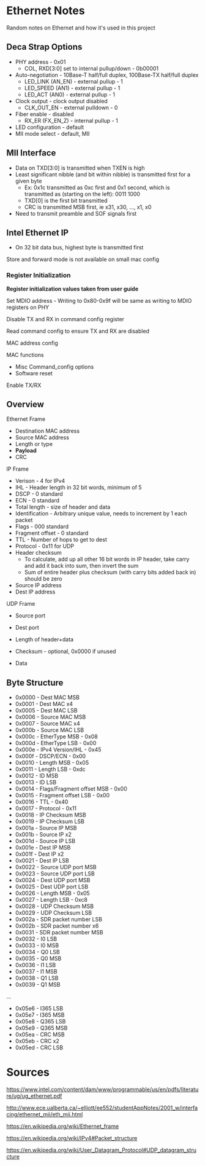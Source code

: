# Ethernet Notes

Random notes on Ethernet and how it's used in this project

## Deca Strap Options

* PHY address - 0x01
    * COL, RXD[3:0] set to internal pullup/down - 0b00001
* Auto-negotiation - 10Base-T half/full duplex, 100Base-TX half/full duplex
    * LED_LINK (AN_EN) - external pullup - 1
    * LED_SPEED (AN1) - external pullup - 1
    * LED_ACT (AN0) - external pullup - 1
* Clock output - clock output disabled
    * CLK_OUT_EN - external pulldown - 0
* Fiber enable - disabled
    * RX_ER (FX_EN_Z) - internal pullup - 1
* LED configuration - default
* MII mode select - default, MII

## MII Interface

* Data on TXD[3:0] is transmitted when TXEN is high
* Least significant nibble (and bit within nibble) is transmitted first for a given byte
    * Ex: 0x1c transmitted as 0xc first and 0x1 second, which is transmitted as (starting on the left): 0011 1000
    * TXD[0] is the first bit transmitted
    * CRC is transmitted MSB first, ie x31, x30, ..., x1, x0
* Need to transmit preamble and SOF signals first

## Intel Ethernet IP

* On 32 bit data bus, highest byte is transmitted first

Store and forward mode is not available on small mac config

### Register Initialization

**Register initialization values taken from user guide**

Set MDIO address - Writing to 0x80-0x9f will be same as writing to MDIO registers on PHY

Disable TX and RX in command config register

Read command config to ensure TX and RX are disabled

MAC address config

MAC functions
* Misc Command_config options
* Software reset

Enable TX/RX

## Overview

Ethernet Frame

* Destination MAC address
* Source MAC address
* Length or type
* **Payload**
* CRC

IP Frame

* Verison - 4 for IPv4
* IHL - Header length in 32 bit words, minimum of 5
* DSCP - 0 standard
* ECN - 0 standard
* Total length - size of header and data
* Identification - Arbitrary unique value, needs to increment by 1 each packet
* Flags - 000 standard
* Fragment offset - 0 standard
* TTL - Number of hops to get to dest
* Protocol - 0x11 for UDP
* Header checksum
    * To calculate, add up all other 16 bit words in IP header, take carry and add it back into sum, then invert the sum
    * Sum of entire header plus checksum (with carry bits added back in) should be zero
* Source IP address
* Dest IP address

UDP Frame
* Source port
* Dest port
* Length of header+data
* Checksum - optional, 0x0000 if unused

* Data

## Byte Structure

* 0x0000 - Dest MAC MSB
* 0x0001 - Dest MAC x4
* 0x0005 - Dest MAC LSB
* 0x0006 - Source MAC MSB
* 0x0007 - Source MAC x4
* 0x000b - Source MAC LSB
* 0x000c - EtherType MSB - 0x08
* 0x000d - EtherType LSB - 0x00
* 0x000e - IPv4 Version/IHL - 0x45
* 0x000f - DSCP/ECN - 0x00
* 0x0010 - Length MSB - 0x05
* 0x0011 - Length LSB - 0xdc
* 0x0012 - ID MSB
* 0x0013 - ID LSB
* 0x0014 - Flags/Fragment offset MSB - 0x00
* 0x0015 - Fragment offset LSB - 0x00
* 0x0016 - TTL - 0x40
* 0x0017 - Protocol - 0x11
* 0x0018 - IP Checksum MSB
* 0x0019 - IP Checksum LSB
* 0x001a - Source IP MSB
* 0x001b - Source IP x2
* 0x001d - Source IP LSB
* 0x001e - Dest IP MSB
* 0x001f - Dest IP x2
* 0x0021 - Dest IP LSB
* 0x0022 - Source UDP port MSB
* 0x0023 - Source UDP port LSB
* 0x0024 - Dest UDP port MSB
* 0x0025 - Dest UDP port LSB
* 0x0026 - Length MSB - 0x05
* 0x0027 - Length LSB - 0xc8
* 0x0028 - UDP Checksum MSB
* 0x0029 - UDP Checksum LSB
* 0x002a - SDR packet number LSB
* 0x002b - SDR packet number x6
* 0x0031 - SDR packet number MSB
* 0x0032 - I0 LSB
* 0x0033 - I0 MSB
* 0x0034 - Q0 LSB
* 0x0035 - Q0 MSB
* 0x0036 - I1 LSB
* 0x0037 - I1 MSB
* 0x0038 - Q1 LSB
* 0x0039 - Q1 MSB

...

* 0x05e6 - I365 LSB
* 0x05e7 - I365 MSB
* 0x05e8 - Q365 LSB
* 0x05e9 - Q365 MSB
* 0x05ea - CRC MSB
* 0x05eb - CRC x2
* 0x05ed - CRC LSB

# Sources

https://www.intel.com/content/dam/www/programmable/us/en/pdfs/literature/ug/ug_ethernet.pdf

http://www.ece.ualberta.ca/~elliott/ee552/studentAppNotes/2001_w/interfacing/ethernet_mii/eth_mii.html

https://en.wikipedia.org/wiki/Ethernet_frame

https://en.wikipedia.org/wiki/IPv4#Packet_structure

https://en.wikipedia.org/wiki/User_Datagram_Protocol#UDP_datagram_structure
